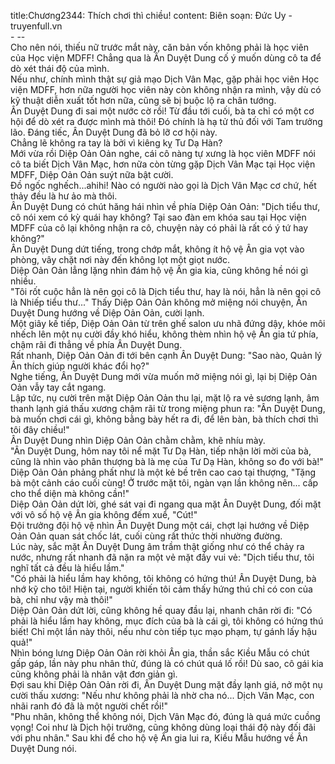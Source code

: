 title:Chương2344: Thích chơi thì chiều!
content:
Biên soạn: Đức Uy - truyenfull.vn<br>- --<br>Cho nên nói, thiếu nữ trước mắt này, căn bản vốn không phải là học viên của Học viện MDFF! Chẳng qua là Ân Duyệt Dung cố ý muốn dùng cô ta để dò xét thái độ của mình.<br>Nếu như, chính mình thật sự giả mạo Dịch Vân Mạc, gặp phải học viên Học viện MDFF, hơn nữa người học viên này còn không nhận ra mình, vậy dù có kỹ thuật diễn xuất tốt hơn nữa, cũng sẽ bị buộc lộ ra chân tướng.<br>Ân Duyệt Dung đi sai một nước cờ rồi! Từ đầu tới cuối, bà ta chỉ có một cơ hội để dò xét ra được mình mà thôi! Đó chính là hạ tử thủ đối với Tam trưởng lão. Đáng tiếc, Ân Duyệt Dung đã bỏ lỡ cơ hội này.<br>Chẳng lẽ không ra tay là bởi vì kiêng kỵ Tư Dạ Hàn?<br>Mới vừa rồi Diệp Oản Oản nghe, cái cô nàng tự xưng là học viên MDFF nói cô ta biết Dịch Vân Mạc, hơn nữa còn từng gặp Dịch Vân Mạc tại Học viện MDFF, Diệp Oản Oản suýt nữa bật cười.<br>Đồ ngốc nghếch...ahihi! Nào có người nào gọi là Dịch Vân Mạc cơ chứ, hết thảy đều là hư ảo mà thôi.<br>Ân Duyệt Dung có chút hăng hái nhìn về phía Diệp Oản Oản: "Dịch tiểu thư, cô nói xem có kỳ quái hay không? Tại sao đàn em khóa sau tại Học viện MDFF của cô lại không nhận ra cô, chuyện này có phải là rất có ý tứ hay không?"<br>Ân Duyệt Dung dứt tiếng, trong chớp mắt, không ít hộ vệ Ân gia vọt vào phòng, vây chặt nơi này đến không lọt một giọt nước.<br>Diệp Oản Oản lẳng lặng nhìn đám hộ vệ Ân gia kia, cũng không hề nói gì nhiều.<br>"Tôi rốt cuộc hẳn là nên gọi cô là Dịch tiểu thư, hay là nói, hẳn là nên gọi cô là Nhiếp tiểu thư..." Thấy Diệp Oản Oản không mở miệng nói chuyện, Ân Duyệt Dung hướng về Diệp Oản Oản, cười lạnh.<br>Một giây kế tiếp, Diệp Oản Oản từ trên ghế salon ưu nhã đứng dậy, khóe môi nhếch lên một nụ cười đầy khó hiểu, không thèm nhìn hộ vệ Ân gia tứ phía, chậm rãi đi thẳng về phía Ân Duyệt Dung.<br>Rất nhanh, Diệp Oản Oản đi tới bên cạnh Ân Duyệt Dung: "Sao nào, Quản lý Ân thích giúp người khác đổi họ?"<br>Nghe tiếng, Ân Duyệt Dung mới vừa muốn mở miệng nói gì, lại bị Diệp Oản Oản vẫy tay cắt ngang.<br>Lập tức, nụ cười trên mặt Diệp Oản Oản thu lại, mặt lộ ra vẻ sương lạnh, âm thanh lạnh giá thấu xương chậm rãi từ trong miệng phun ra: "Ân Duyệt Dung, bà muốn chơi cái gì, không bằng bày hết ra đi, để lên bàn, bà thích chơi thì tôi đây chiều!"<br>Ân Duyệt Dung nhìn Diệp Oản Oản chằm chằm, khẽ nhíu mày.<br>"Ân Duyệt Dung, hôm nay tôi nể mặt Tư Dạ Hàn, tiếp nhận lời mời của bà, cũng là nhìn vào phân thượng bà là mẹ của Tư Dạ Hàn, không so đo với bà!" Diệp Oản Oản phảng phất như là một kẻ bề trên cao cao tại thượng, "Tặng bà một cảnh cáo cuối cùng! Ở trước mặt tôi, ngàn vạn lần không nên... cấp cho thể diện mà không cần!"<br>Diệp Oản Oản dứt lời, ghé sát vai đi ngang qua mặt Ân Duyệt Dung, đối mặt với vô số hộ vệ Ân gia không đếm xuể, "Cút!"<br>Đội trưởng đội hộ vệ nhìn Ân Duyệt Dung một cái, chợt lại hướng về Diệp Oản Oản quan sát chốc lát, cuối cùng rất thức thời nhường đường.<br>Lúc này, sắc mặt Ân Duyệt Dung âm trầm thật giống như có thể chảy ra nước, nhưng rất nhanh đã nặn ra một vẻ mặt đầy vui vẻ: "Dịch tiểu thư, tôi nghĩ tất cả đều là hiểu lầm."<br>"Có phải là hiểu lầm hay không, tôi không có hứng thú! Ân Duyệt Dung, bà nhớ kỹ cho tôi! Hiện tại, người khiến tôi cảm thấy hứng thú chỉ có con của bà, chỉ như vậy mà thôi!"<br>Diệp Oản Oản dứt lời, cũng không hề quay đầu lại, nhanh chân rời đi: "Có phải là hiểu lầm hay không, mục đích của bà là cái gì, tôi không có hứng thú biết! Chỉ một lần này thôi, nếu như còn tiếp tục mạo phạm, tự gánh lấy hậu quả!"<br>Nhìn bóng lưng Diệp Oản Oản rời khỏi Ân gia, thần sắc Kiều Mẫu có chút gấp gáp, lần này phu nhân thử, đúng là có chút quá lố rồi! Dù sao, cô gái kia cũng không phải là nhân vật đơn giản gì.<br>Đợi sau khi Diệp Oản Oản rời đi, Ân Duyệt Dung mặt đầy lạnh giá, nở một nụ cười thấu xương: "Nếu như không phải là nhờ cha nó... Dịch Vân Mạc, con nhãi ranh đó đã là một người chết rồi!"<br>"Phu nhân, không thể không nói, Dịch Vân Mạc đó, đúng là quá mức cuồng vọng! Coi như là Dịch hội trưởng, cũng không dùng loại thái độ này đối đãi với phu nhân." Sau khi để cho hộ vệ Ân gia lui ra, Kiều Mẫu hướng về Ân Duyệt Dung nói.
